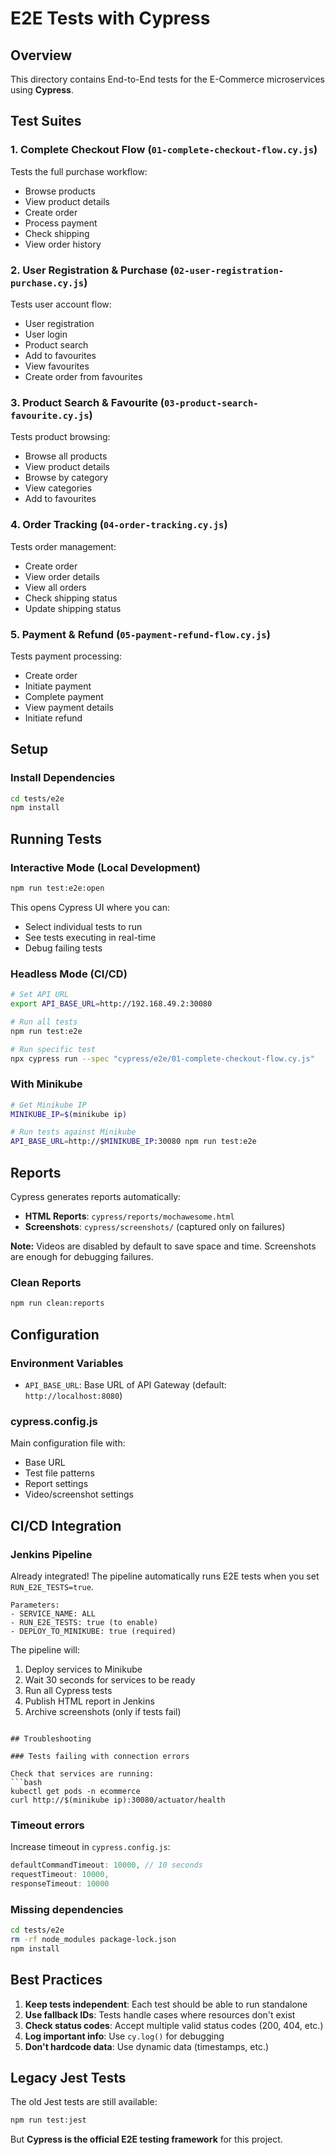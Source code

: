 # E2E Tests with Cypress

## Overview

This directory contains End-to-End tests for the E-Commerce microservices using **Cypress**.

## Test Suites

### 1. Complete Checkout Flow (`01-complete-checkout-flow.cy.js`)
Tests the full purchase workflow:
- Browse products
- View product details
- Create order
- Process payment
- Check shipping
- View order history

### 2. User Registration & Purchase (`02-user-registration-purchase.cy.js`)
Tests user account flow:
- User registration
- User login
- Product search
- Add to favourites
- View favourites
- Create order from favourites

### 3. Product Search & Favourite (`03-product-search-favourite.cy.js`)
Tests product browsing:
- Browse all products
- View product details
- Browse by category
- View categories
- Add to favourites

### 4. Order Tracking (`04-order-tracking.cy.js`)
Tests order management:
- Create order
- View order details
- View all orders
- Check shipping status
- Update shipping status

### 5. Payment & Refund (`05-payment-refund-flow.cy.js`)
Tests payment processing:
- Create order
- Initiate payment
- Complete payment
- View payment details
- Initiate refund

## Setup

### Install Dependencies

```bash
cd tests/e2e
npm install
```

## Running Tests

### Interactive Mode (Local Development)

```bash
npm run test:e2e:open
```

This opens Cypress UI where you can:
- Select individual tests to run
- See tests executing in real-time
- Debug failing tests

### Headless Mode (CI/CD)

```bash
# Set API URL
export API_BASE_URL=http://192.168.49.2:30080

# Run all tests
npm run test:e2e

# Run specific test
npx cypress run --spec "cypress/e2e/01-complete-checkout-flow.cy.js"
```

### With Minikube

```bash
# Get Minikube IP
MINIKUBE_IP=$(minikube ip)

# Run tests against Minikube
API_BASE_URL=http://$MINIKUBE_IP:30080 npm run test:e2e
```

## Reports

Cypress generates reports automatically:

- **HTML Reports**: `cypress/reports/mochawesome.html`
- **Screenshots**: `cypress/screenshots/` (captured only on failures)

**Note:** Videos are disabled by default to save space and time. Screenshots are enough for debugging failures.

### Clean Reports

```bash
npm run clean:reports
```

## Configuration

### Environment Variables

- `API_BASE_URL`: Base URL of API Gateway (default: `http://localhost:8080`)

### cypress.config.js

Main configuration file with:
- Base URL
- Test file patterns
- Report settings
- Video/screenshot settings

## CI/CD Integration

### Jenkins Pipeline

Already integrated! The pipeline automatically runs E2E tests when you set `RUN_E2E_TESTS=true`.

```
Parameters:
- SERVICE_NAME: ALL
- RUN_E2E_TESTS: true (to enable)
- DEPLOY_TO_MINIKUBE: true (required)
```

The pipeline will:
1. Deploy services to Minikube
2. Wait 30 seconds for services to be ready
3. Run all Cypress tests
4. Publish HTML report in Jenkins
5. Archive screenshots (only if tests fail)
```

## Troubleshooting

### Tests failing with connection errors

Check that services are running:
```bash
kubectl get pods -n ecommerce
curl http://$(minikube ip):30080/actuator/health
```

### Timeout errors

Increase timeout in `cypress.config.js`:
```javascript
defaultCommandTimeout: 10000, // 10 seconds
requestTimeout: 10000,
responseTimeout: 10000
```

### Missing dependencies

```bash
cd tests/e2e
rm -rf node_modules package-lock.json
npm install
```

## Best Practices

1. **Keep tests independent**: Each test should be able to run standalone
2. **Use fallback IDs**: Tests handle cases where resources don't exist
3. **Check status codes**: Accept multiple valid status codes (200, 404, etc.)
4. **Log important info**: Use `cy.log()` for debugging
5. **Don't hardcode data**: Use dynamic data (timestamps, etc.)

## Legacy Jest Tests

The old Jest tests are still available:
```bash
npm run test:jest
```

But **Cypress is the official E2E testing framework** for this project.
